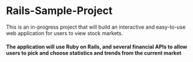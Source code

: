# Rails-Sample-Project

This is an in-progress project that will build an interactive and easy-to-use web application for users to view stock markets.

#### The application will use Ruby on Rails, and several financial APIs to allow users to pick and choose statistics and trends from the current market